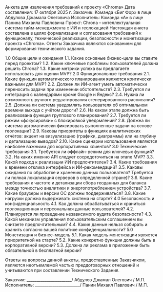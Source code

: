 Анкета для извлечения требований к проекту «Chroma»
Дата составления: 17 октября 2025 г.
Заказчик: Команда «Биг Фор» в лице Абдулова Джамала Олеговича
Исполнитель: Команда «А» в лице Панина Михаила Павловича
Проект: Chrona – интеллектуальная система тайм-менеджмента с ИИ и геолокацией
Настоящая анкета составлена в целях формализации и согласования требований к функционалу, технической реализации, безопасности и монетизации проекта «Chroma». Ответы Заказчика являются основанием для формирования технического задания.

1.0 Общие цели и ожидания
1.1. Какие основные бизнес-цели вы ставите перед проектом?
1.2. Какие ключевые проблемы пользователей должна решить Chrona?
1.3. Какие метрики успеха вы предлагаете использовать для оценки MVP?
2.0 Функциональные требования
2.1. Какие функции автоматического планирования являются критически важными для MVP?
2.2. Должен ли ИИ-агент уметь автоматически переносить задачи при изменении обстоятельств?
2.3. Требуется ли интеграция с календарями кроме Google и Яндекс?
2.4. Нужна ли возможность ручного редактирования сгенерированного расписания?
2.5. Должна ли система уведомлять пользователя об оптимальном времени выхода с учётом дороги?
2.6. На каком этапе должна быть реализована функция группового планирования?
2.7. Требуется ли режим «фокусировки» с блокировкой уведомлений?
2.8. Должна ли система автоматически фиксировать выполненные задачи на основе геолокации?
2.9. Каковы приоритеты в функциях аналитических отчётов: акцент на визуализацию (графики, диаграммы) или на глубину и детализацию выводов?
2.10. Какие сценарии использования являются наиболее важными для корпоративных клиентов?
3.0 Технические требования
3.1. Требуется ли оффлайн-режим для ключевых функций?
3.2. На каких именно API следует сосредоточиться на этапе MVP?
3.3. Какой подход к реализации ИИ предпочтителен?
3.4. Какие требования к времени отклика интерфейса и ИИ-рекомендаций?
3.5. Каковы ожидания по обработке и хранению данных пользователя? Требуется ли полная локализация серверов в определенной стране)?
3.6. Какие требования к частоте и детализации сбора геоданных для баланса между точностью аналитики и энергопотреблением устройства?
3.7. Какие браузеры и версии ОС должны поддерживаться?
3.8. Какие нагрузки должна выдерживать система на старте?
4.0 Безопасность и конфиденциальность
4.1. Как должна обрабатываться и храниться геолокационная и персональная данные пользователей?
4.2. Планируется ли проведение независимого аудита безопасности?
4.3. Какой механизм управления пользовательским соглашением вы считаете предпочтительным?
4.4. Какие данные нельзя собирать и хранить согласно вашей политике конфиденциальности?
5.0 Монетизация и бизнес-модель
5.1. Какая модель монетизации является приоритетной на старте?
5.2. Какие конкретно функции должны быть в корпоративной версии?
5.3. Должна ли реклама в приложении быть обязательной в бесплатной версии?

Ответы на вопросы данной анкеты, предоставленные Заказчиком, являются неотъемлемой частью преддоговорных отношений и учитываются при составлении Технического Задания.











Заказчик:
_______________________/ Абдулов Джамал Олегович /
М.П.
Исполнитель:
_______________________/ Панин Михаил Павлович /
М.П.

